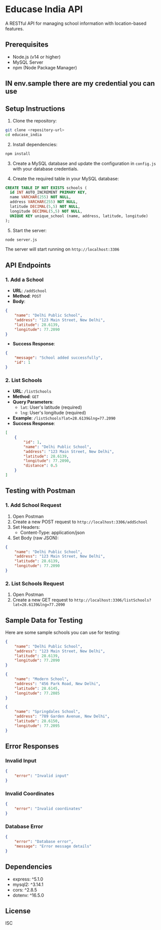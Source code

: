 # Educase India API

A RESTful API for managing school information with location-based features.

## Prerequisites

- Node.js (v14 or higher)
- MySQL Server
- npm (Node Package Manager)
## IN env.sample there are my credential you can use
## Setup Instructions

1. Clone the repository:
```bash
git clone <repository-url>
cd educase_india
```

2. Install dependencies:
```bash
npm install
```

3. Create a MySQL database and update the configuration in `config.js` with your database credentials.

4. Create the required table in your MySQL database:
```sql
CREATE TABLE IF NOT EXISTS schools (
  id INT AUTO_INCREMENT PRIMARY KEY,
  name VARCHAR(255) NOT NULL,
  address VARCHAR(255) NOT NULL,
  latitude DECIMAL(5,5) NOT NULL,
  longitude DECIMAL(5,5) NOT NULL,
  UNIQUE KEY unique_school (name, address, latitude, longitude)
);
```

5. Start the server:
```bash
node server.js
```

The server will start running on `http://localhost:3306`

## API Endpoints

### 1. Add a School
- **URL**: `/addSchool`
- **Method**: `POST`
- **Body**:
```json
{
    "name": "Delhi Public School",
    "address": "123 Main Street, New Delhi",
    "latitude": 28.6139,
    "longitude": 77.2090
}
```
- **Success Response**:
```json
{
    "message": "School added successfully",
    "id": 1
}
```

### 2. List Schools
- **URL**: `/listSchools`
- **Method**: `GET`
- **Query Parameters**:
  - `lat`: User's latitude (required)
  - `lng`: User's longitude (required)
- **Example**: `/listSchools?lat=28.6139&lng=77.2090`
- **Success Response**:
```json
[
    {
        "id": 1,
        "name": "Delhi Public School",
        "address": "123 Main Street, New Delhi",
        "latitude": 28.6139,
        "longitude": 77.2090,
        "distance": 0.5
    }
]
```

## Testing with Postman

### 1. Add School Request
1. Open Postman
2. Create a new POST request to `http://localhost:3306/addSchool`
3. Set Headers:
   - Content-Type: application/json
4. Set Body (raw JSON):
```json
{
    "name": "Delhi Public School",
    "address": "123 Main Street, New Delhi",
    "latitude": 28.6139,
    "longitude": 77.2090
}
```

### 2. List Schools Request
1. Open Postman
2. Create a new GET request to `http://localhost:3306/listSchools?lat=28.6139&lng=77.2090`

## Sample Data for Testing

Here are some sample schools you can use for testing:

```json
{
    "name": "Delhi Public School",
    "address": "123 Main Street, New Delhi",
    "latitude": 28.6139,
    "longitude": 77.2090
}
```

```json
{
    "name": "Modern School",
    "address": "456 Park Road, New Delhi",
    "latitude": 28.6145,
    "longitude": 77.2085
}
```

```json
{
    "name": "Springdales School",
    "address": "789 Garden Avenue, New Delhi",
    "latitude": 28.6150,
    "longitude": 77.2095
}
```

## Error Responses

### Invalid Input
```json
{
    "error": "Invalid input"
}
```

### Invalid Coordinates
```json
{
    "error": "Invalid coordinates"
}
```

### Database Error
```json
{
    "error": "Database error",
    "message": "Error message details"
}
```

## Dependencies

- express: ^5.1.0
- mysql2: ^3.14.1
- cors: ^2.8.5
- dotenv: ^16.5.0

## License

ISC 
